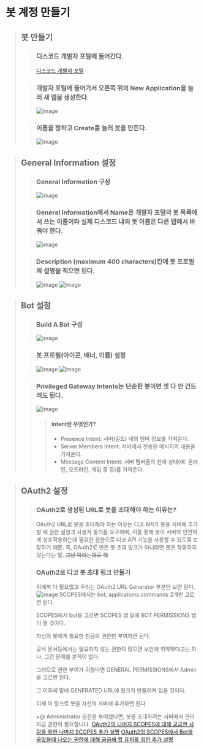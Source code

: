 # 봇 계정 만들기

> ## 봇 만들기
>> ### 디스코드 개발자 포털에 들어간다.
>> [디스코드 개발자 포털](https://discord.com/developers/applications)
>
>> ### 개발자 포털에 들어가서 오른쪽 위의 New Application을 눌러 새 앱을 생성한다.
>> ![image](https://github.com/user-attachments/assets/3ca65608-835a-455f-86b8-2c2ee71d3a2e)
>
>> ### 이름을 정하고 Create를 눌러 봇을 만든다.
>> ![image](https://github.com/user-attachments/assets/182be8f5-918e-4243-8ae4-332d17fa11a7)


> ## General Information 설정
>> ### General Information 구성
>> ![image](https://github.com/user-attachments/assets/94f97c16-5041-414c-be57-5836e42708f9)
>
>> ### General Information에서 Name은 개발자 포털의 봇 목록에서 쓰는 이름이라 실제 디스코드 내의 봇 이름은 다른 탭에서 바꿔야 한다.
>> ![image](https://github.com/user-attachments/assets/5f211b2e-fb09-4648-b078-e517bb808496)
>
>> ### Description (maximum 400 characters)칸에 봇 프로필의 설명을 적으면 된다.
>> ![image](https://github.com/user-attachments/assets/17c9e56e-6005-4bdd-b914-62fa6b7cdc33)
>> ![image](https://github.com/user-attachments/assets/78d1cde5-f10c-4576-ace1-de057c9cdba4)

> ## Bot 설정
>> ### Build A Bot 구성
>> ![image](https://github.com/user-attachments/assets/2549ed87-d186-4e94-95d9-bdf28e502a2f)
>
>> ### 봇 프로필(아이콘, 배너, 이름) 설정
>> ![image](https://github.com/user-attachments/assets/340326cf-1916-4bcc-8d00-34485a4a4d2c)
>> ![image](https://github.com/user-attachments/assets/a9112ac1-1aa5-4b9a-8bb7-711dad95d0ec)
>
>> ### Privileged Gateway Intents는 단순한 봇이면 셋 다 안 건드려도 된다.
>> ![image](https://github.com/user-attachments/assets/4bc8cf3c-589d-4eab-8e75-c98108c2a2bb)
>>
>>> #### Intent란 무엇인가?
>>>  - Presence Intent:
>>>    서버(길드) 내의 멤버 정보를 가져온다.
>>> - Server Members Intent:
>>>   서버에서 전송된 메시지의 내용을 가져온다.
>>> - Message Content Intent:
>>>   서버 멤버들의 현재 상태(예: 온라인, 오프라인, 게임 중 등)를 가져온다.

> ## OAuth2 설정
>> ### OAuth2로 생성된 URL로 봇을 초대해야 하는 이유는?
>> OAuth2 URL로 봇을 초대해야 하는 이유는 디코 API가 봇을 서버에 추가할 때 권한 설정과 사용자 동의를 요구하며, 이를 통해 봇이 서버와 안전하게 상호작용하는데 필요한 권한으로 디코 API 기능을 사용할 수 있도록 보장하기 때문.
>> 즉, OAuth2로 만든 봇 초대 링크가 아니라면 봇은 작동하지 않는다는 말.
>> ~~그냥 하라는대로 해~~
>
>> ### OAuth2로 디코 봇 초대 링크 만들기
>> 위에꺼 다 필요없고 우리는 OAuth2 URL Generator 부분만 보면 된다.
>> ![image](https://github.com/user-attachments/assets/26fa0242-d4aa-47dc-97e0-65b1e7775d52)
>> SCOPES에서는 bot, applications.commands 2개만 고르면 된다.
>>
>> SCOPES에서 bot을 고르면 SCOPES 탭 밑에 BOT PERMISSIONS 탭이 뜰 것이다.
>>
>> 자신의 봇에게 필요한 만큼의 권한만 부여하면 된다.
>>
>> 공식 문서등에서는 필요하지 않는 권한이 많으면 보안에 취약하다고는 하나, 그런 문제를 본적이 없다.
>>
>> 그러므로 권한 부여가 귀찮다면 GENERAL PERMISSIONS에서 Admin을 고르면 된다.
>>
>> 그 이후에 밑에 GENERATED URL에 링크가 만들어져 있을 것이다.
>>
>> 이제 이 링크로 봇을 자신의 서버에 추가하면 된다.
>>
>> +@ Administrator 권한을 부여했다면, 봇을 초대하려는 서버에서 관리자급 권한이 필요합니다.
>> [OAuth2의 나머지 SCOPES에 대해 궁금한 사람을 위한 나머지 SCOPES 추가 설명](https://github.com/Rung2ne/How-2-make-Discord-Bots/blob/main/OAuth2%20SCOPES%20%EB%8D%94%20%EC%95%8C%EC%95%84%EB%B3%B4%EA%B8%B0.md)
>> [OAuth2의 SCOPES에서 Bot을 골랐을때 나오는 권한에 대해 궁금해 할 유저를 위한 추가 설명](https://github.com/Rung2ne/How-2-make-Discord-Bots/blob/main/BOT%20PERMISSIONS%20%EB%8D%94%20%EC%95%8C%EC%95%84%EB%B3%B4%EA%B8%B0.md)
